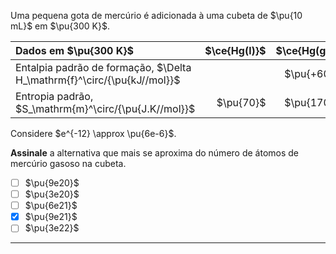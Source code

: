 Uma pequena gota de mercúrio é adicionada à uma cubeta de $\pu{10 mL}$ em $\pu{300 K}$.

| Dados em $\pu{300 K}$                                                   | $\ce{Hg(l)}$ | $\ce{Hg(g)}$ |
| :---------------------------------------------------------------------- | -----------: | -----------: |
| Entalpia padrão de formação, $\Delta H_\mathrm{f}^\circ/{\pu{kJ//mol}}$ |              |   $\pu{+60}$ |
| Entropia padrão, $S_\mathrm{m}^\circ/{\pu{J.K//mol}}$                   |    $\pu{70}$ |   $\pu{170}$ |

Considere $e^{-12} \approx \pu{6e-6}$.

**Assinale** a alternativa que mais se aproxima do número de átomos de mercúrio gasoso na cubeta.

- [ ] $\pu{9e20}$
- [ ] $\pu{3e20}$
- [ ] $\pu{6e21}$
- [x] $\pu{9e21}$
- [ ] $\pu{3e22}$

---

